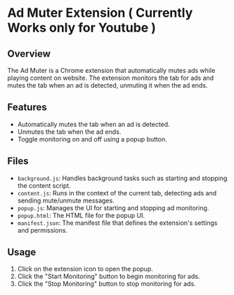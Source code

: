 # Ad Muter Extension ( Currently Works only for Youtube )

## Overview
The Ad Muter is a Chrome extension that automatically mutes ads while playing content on website. The extension monitors the tab for ads and mutes the tab when an ad is detected, unmuting it when the ad ends.

## Features
- Automatically mutes the tab when an ad is detected.
- Unmutes the tab when the ad ends.
- Toggle monitoring on and off using a popup button.
 
## Files
- `background.js`: Handles background tasks such as starting and stopping the content script.
- `content.js`: Runs in the context of the current tab, detecting ads and sending mute/unmute messages.
- `popup.js`: Manages the UI for starting and stopping ad monitoring.
- `popup.html`: The HTML file for the popup UI.
- `manifest.json`: The manifest file that defines the extension's settings and permissions.

## Usage
1. Click on the extension icon to open the popup.
2. Click the "Start Monitoring" button to begin monitoring for ads.
3. Click the "Stop Monitoring" button to stop monitoring for ads.
